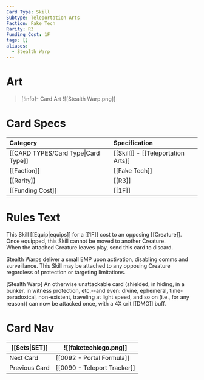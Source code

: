 ```yaml
---
Card Type: Skill
Subtype: Teleportation Arts
Faction: Fake Tech
Rarity: R3
Funding Cost: 1F
tags: []
aliases:
  - Stealth Warp
---
```

# Art

> [!info]- Card Art
> ![[Stealth Warp.png]]

# Card Specs

| Category | Specification| 
| :--- | :--- |
| [[CARD TYPES/Card Type\|Card Type]] | [[Skill]] - [[Teleportation Arts]] | 
| [[Faction]] | [[Fake Tech]] | 
| [[Rarity]] | [[R3]] |  
| [[Funding Cost]] | [[1F]] |  

# Rules Text  

This Skill [[Equip|equips]] for a [[1F]] cost to an opposing [[Creature]].  
Once equipped, this Skill cannot be moved to another Creature.  
When the attached Creature leaves play, send this card to discard.  

Stealth Warps deliver a small EMP upon activation, disabling comms and surveillance. This Skill may be attached to any opposing Creature regardless of protection or targeting limitations.  

[Stealth Warp] An otherwise unattackable card (shielded, in hiding, in a bunker, in witness protection, etc.--and even: divine, ephemeral, time-paradoxical, non-existent, traveling at light speed, and so on (i.e., for any reason)) can now be attacked once, 
with a 4X crit [[DMG]] buff.  

# Card Nav

| [[Sets\|SET]]           | ![[faketechlogo.png]]          |
| ------------- | ------------------------------ |
| Next Card     | [[0092 - Portal Formula]] |
| Previous Card | [[0090 - Teleport Tracker]]         |


